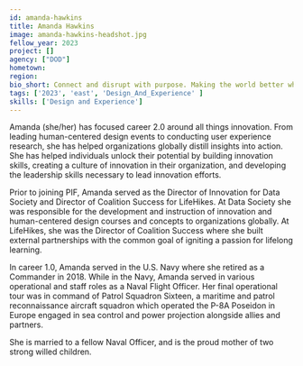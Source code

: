 ```yaml
---
id: amanda-hawkins
title: Amanda Hawkins
image: amanda-hawkins-headshot.jpg
fellow_year: 2023
project: []
agency: ["DOD"]
hometown: 
region: 
bio_short: Connect and disrupt with purpose. Making the world better while focusing on people.
tags: ['2023', 'east', 'Design_And_Experience' ]
skills: ['Design and Experience']
---
```


​​Amanda (she/her) has focused career 2.0 around all things innovation. From leading human-centered design events to conducting user experience research, she has helped organizations globally distill insights into action. She has helped individuals unlock their potential by building innovation skills, creating a culture of innovation in their organization, and developing the leadership skills necessary to lead innovation efforts.
 
Prior to joining PIF, Amanda served as the Director of Innovation for Data Society and Director of Coalition Success for LifeHikes.  At Data Society she was responsible for the development and instruction of innovation and human-centered design courses and concepts to organizations globally.  At LifeHikes, she was the Director of Coalition Success where she built external partnerships with the common goal of igniting a passion for lifelong learning.
 
In career 1.0, Amanda served in the U.S. Navy where she retired as a Commander in 2018. While in the Navy, Amanda served in various operational and staff roles as a Naval Flight Officer. Her final operational tour was in command of Patrol Squadron Sixteen, a maritime and patrol reconnaissance aircraft squadron which operated the P-8A Poseidon in Europe engaged in sea control and power projection alongside allies and partners.
 
She is married to a fellow Naval Officer, and is the proud mother of two strong willed children.